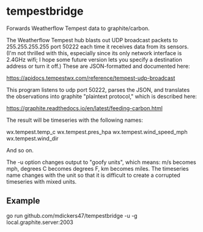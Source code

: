 # tempestbridge

Forwards Weatherflow Tempest data to graphite/carbon.

The Weatherflow Tempest hub blasts out UDP broadcast packets to
255.255.255.255 port 50222 each time it receives data from its
sensors.  (I'm not thrilled with this, especially since its only
network interface is 2.4GHz wifi; I hope some future version lets you
specify a destination address or turn it off.)  These are
JSON-formatted and documented here:

https://apidocs.tempestwx.com/reference/tempest-udp-broadcast

This program listens to udp port 50222, parses the JSON, and
translates the observations into graphite "plaintext protocol," which
is described here:

https://graphite.readthedocs.io/en/latest/feeding-carbon.html

The result will be timeseries with the following names:

wx.tempest.temp_c
wx.tempest.pres_hpa
wx.tempest.wind_speed_mph
wx.tempest.wind_dir

And so on.

The -u option changes output to "goofy units", which means: m/s
becomes mph, degrees C becomes degrees F, km becomes miles.  The
timeseries name changes with the unit so that it is difficult to
create a corrupted timeseries with mixed units.

## Example

go run github.com/mdickers47/tempestbridge -u -g local.graphite.server:2003
